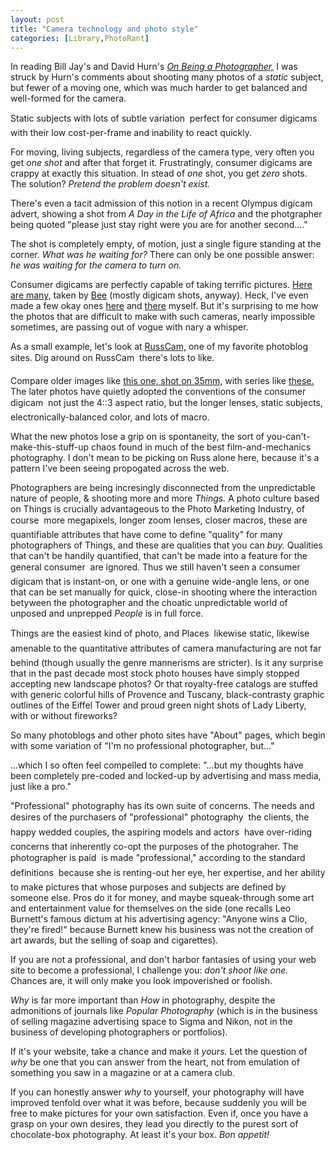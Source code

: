 ```yaml
---
layout: post
title: "Camera technology and photo style"
categories: [Library,PhotoRant]
---
```

In reading Bill Jay's and David Hurn's <a href="http://www.lenswork.com/obp.htm" target="rantframe"><i>On Being a Photographer,</i></a> I was struck by Hurn's comments about shooting many photos of a <i>static</i> subject, but fewer of a moving one, which was much harder to get balanced and well-formed for the camera.

Static subjects with lots of subtle variation &#151; perfect for consumer digicams with their low cost-per-frame and inability to react quickly.

For moving, living subjects, regardless of the camera type, very often you get <i>one shot</i> and after that forget it. Frustratingly, consumer digicams are crappy at exactly this situation. In stead of <i>one</i> shot, you get <i>zero</i> shots. The solution? <i>Pretend the problem doesn't exist.</i>

There's even a tacit admission of this notion in a recent Olympus digicam advert, showing a shot from <i>A Day in the Life of Africa</i> and the photgrapher being quoted "please just stay right were you are for another second...."

The shot is completely empty, of motion, just a single figure standing at the corner. <i>What was he waiting for?</i> There can only be one possible answer: <i>he was waiting for the camera to turn on.</i>

Consumer digicams are perfectly capable of taking terrific pictures. <a href="http://www.beeflowers.com" target="rantframe">Here are many,</a> taken by <a href="http://www.beeflowers.com" target="rantframe">Bee</a> (mostly digicam shots, anyway). Heck, I've even made a few okay ones <a href="/photo/salon/bjorke_obvious.html" target="rantframe">here</a> and <a href="http://www.botzilla.com/photo/journal/IMG_8184.html" target="rantframe">there</a> myself. But it's surprising to me how the photos that are difficult to make with such cameras, nearly impossible sometimes, are passing out of vogue with nary a whisper.

As a small example, let's look at <a href="http://www.russcam.com/photoblog/" target="rantframe">RussCam,</a> one of my favorite photoblog sites. Dig around on RussCam &#151; there's lots to like.

Compare older images like <a href="http://www.russcam.com/photoblog/archive/2003_06_07.html" target="rantframe">this one, shot on 35mm,</a> with series like <a href="http://www.russcam.com/photoblog/archive/2003_05_16.html" target="rantframe">these.</a> The later photos have quietly adopted the conventions of the consumer digicam &#151; not just the 4::3 aspect ratio, but the longer lenses, static subjects, electronically-balanced color, and lots of macro.

What the new photos lose a grip on is spontaneity, the sort of you-can't-make-this-stuff-up chaos found in much of the best film-and-mechanics photography. I don't mean to be picking on Russ alone here, because it's a pattern I've been seeing propogated across the web.

Photographers are being incresingly disconnected from the unpredictable nature of people, &amp; shooting more and more <i>Things.</i> A photo culture based on Things is crucially advantageous to the Photo Marketing Industry, of course &#151; more megapixels, longer zoom lenses, closer macros, these are quantifiable attributes that have come to define "quality" for many photographers of Things, and these are qualities that you can <i>buy.</i> Qualities that can't be handily quantified, that can't be made into a feature for the general consumer &#151; are ignored. Thus we still haven't seen a consumer digicam that is instant-on, or one with a genuine wide-angle lens, or one that can be set manually for quick, close-in shooting where the interaction betyween the photographer and the choatic unpredictable world of unposed and unprepped <i>People</i> is in full force.

Things are the easiest kind of photo, and Places &#151; likewise static, likewise amenable to the quantitative attributes of camera manufacturing &#151; are not far behind (though usually the genre mannerisms are stricter). Is it any surprise that in the past decade most stock photo houses have simply stopped accepting new landscape photos? Or that royalty-free catalogs are stuffed with generic colorful hills of Provence and Tuscany, black-contrasty graphic outlines of the Eiffel Tower and proud green night shots of Lady Liberty, with or without fireworks?

So many photoblogs and other photo sites have "About" pages, which begin with some variation of "I'm no professional photographer, but..." 

...which I so often feel compelled to complete: "...but my thoughts have been completely pre-coded and locked-up by advertising and mass media, just like a pro."

"Professional" photography has its own suite of concerns. The needs and desires of the purchasers of "professional" photography &#151; the clients, the happy wedded couples, the aspiring models and actors &#151; have over-riding concerns that inherently co-opt the purposes of the photograher. The photographer is paid &#151; is made "professional," according to the standard definitions &#151; because she is renting-out her eye, her expertise, and her ability to make pictures that whose purposes and subjects are defined by someone else. Pros do it for money, and maybe squeak-through some art and entertainment value for themselves on the side (one recalls Leo Burnett's famous dictum at his advertising agency: "Anyone wins a Clio, they're fired!" because Burnett knew his business was not the creation of art awards, but the selling of soap and cigarettes).

If you are not a professional, and don't harbor fantasies of using your web site to become a professional, I challenge you: <i>don't shoot like one.</i> Chances are, it will only make you look impoverished or foolish.

<i>Why</i> is far more important than <i>How</i> in photography, despite the admonitions of journals like <i>Popular Photography</i> (which is in the business of selling magazine advertising space to Sigma and Nikon, not in the business of developing photographers or portfolios).

If it's your website, take a chance and make it <i>yours.</i> Let the question of <i>why</i> be one that you can answer from the heart, not from emulation of something you saw in a magazine or at a camera club.

If you can honestly answer <i>why</i> to yourself, your photography will have improved tenfold over what it was before, because suddenly you will be free to make pictures for your own satisfaction. Even if, once you have a grasp on your own desires, they lead you directly to the purest sort of chocolate-box photography. At least it's your box. <i>Bon appetit!</i>


